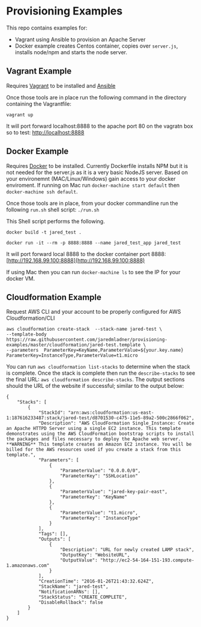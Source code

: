 # Provisioning Examples
This repo contains examples for: 
* Vagrant using Ansible to provision an Apache Server
* Docker example creates Centos container, copies over `server.js`, installs node/npm and starts the node server.

## Vagrant Example
Requires [Vagrant](https://www.vagrantup.com/docs/installation/) to be installed and [Ansible](http://docs.ansible.com/ansible/intro_installation.html)

Once those tools are in place run the following command in the directory containing the Vagrantfile:

`vagrant up`

It will port forward localhost:8888 to the apache port 80 on the vagratn box so to test: [http://localhost:8888](http://localhost:8888)

## Docker Example
Requires [Docker](https://docs.docker.com/engine/installation/) to be installed. Currently Dockerfile installs NPM but it is not needed for the server.js as it is a very basic NodeJS server. Based on your environemnt (MAC/Linux/Windows) gain access to your docker enviroment. If running on Mac run `docker-machine start default` then `docker-machine ssh default`.

Once those tools are in place, from your docker commandline run the following `run.sh` shell script:
`./run.sh`

This Shell script performs the following.
```
docker build -t jared_test .

docker run -it --rm -p 8888:8888 --name jared_test_app jared_test
```
It will port forward local 8888 to the docker container port 8888: 
[http://192.168.99.100:8888](http://192.168.99.100:8888)

If using Mac then you can run `docker-machine ls` to see the IP for your docker VM.

## Cloudformation Example
Request AWS CLI and your account to be properly configured for AWS Cloudformation/CLI
```
aws cloudformation create-stack  --stack-name jared-test \
--template-body https://raw.githubusercontent.com/jaredmladner/provisioning-examples/master/cloudformation/jared-test.template \
--parameters  ParameterKey=KeyName,ParameterValue=${your.key.name} ParameterKey=InstanceType,ParameterValue=t1.micro
```
You can run `aws cloudformation list-stacks` to determine when the stack is complete.
Once the stack is complete then run the `describe-stacks` to see the final URL: 
`aws cloudformation describe-stacks`.
The output sections should the URL of the website if successful; similar to the output below:
```
{
    "Stacks": [
        {
            "StackId": "arn:aws:cloudformation:us-east-1:187616233487:stack/jared-test/d8701530-c475-11e5-89a2-500c2866f062", 
            "Description": "AWS CloudFormation Single_Instance: Create an Apache HTTPD Server using a single EC2 instance. This template demonstrates using the AWS CloudFormation bootstrap scripts to install the packages and files necessary to deploy the Apache web server. **WARNING** This template creates an Amazon EC2 instance. You will be billed for the AWS resources used if you create a stack from this template.", 
            "Parameters": [
                {
                    "ParameterValue": "0.0.0.0/0", 
                    "ParameterKey": "SSHLocation"
                }, 
                {
                    "ParameterValue": "jared-key-pair-east", 
                    "ParameterKey": "KeyName"
                }, 
                {
                    "ParameterValue": "t1.micro", 
                    "ParameterKey": "InstanceType"
                }
            ], 
            "Tags": [], 
            "Outputs": [
                {
                    "Description": "URL for newly created LAMP stack", 
                    "OutputKey": "WebsiteURL", 
                    "OutputValue": "http://ec2-54-164-151-193.compute-1.amazonaws.com"
                }
            ], 
            "CreationTime": "2016-01-26T21:43:32.624Z", 
            "StackName": "jared-test", 
            "NotificationARNs": [], 
            "StackStatus": "CREATE_COMPLETE", 
            "DisableRollback": false
        }
    ]
}
```
